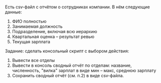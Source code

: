 Есть csv-файл с отчётом о сотрудниках компании. В нём следующие данные:

1) ФИО полностью
2) Занимаемая должность
3) Подразделение, включая всю иерархию
4) Квартальная оценка – результат ревью
5) Текущая зарплата

Задание: сделать консольный скрипт с выбором действия:

1) Вывести все отделы
2) Вывести в консоль сводный отчёт по отделам: название, численность, "вилка" зарплат в виде мин – макс, среднюю зарплату
3) Сохранить сводный отчёт (см. п.2) в виде csv-файла.
